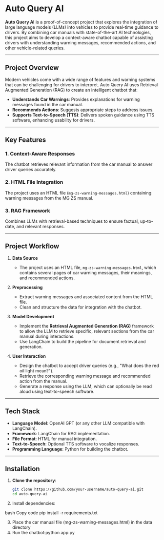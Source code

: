 # **Auto Query AI**

**Auto Query AI** is a proof-of-concept project that explores the integration of large language models (LLMs) into vehicles to provide real-time guidance to drivers. By combining car manuals with state-of-the-art AI technologies, this project aims to develop a context-aware chatbot capable of assisting drivers with understanding warning messages, recommended actions, and other vehicle-related queries.

---

## **Project Overview**

Modern vehicles come with a wide range of features and warning systems that can be challenging for drivers to interpret. Auto Query AI uses Retrieval Augmented Generation (RAG) to create an intelligent chatbot that:

- **Understands Car Warnings**: Provides explanations for warning messages found in the car manual.
- **Recommends Actions**: Suggests appropriate steps to address issues.
- **Supports Text-to-Speech (TTS)**: Delivers spoken guidance using TTS software, enhancing usability for drivers.

---

## **Key Features**

### **1. Context-Aware Responses**
The chatbot retrieves relevant information from the car manual to answer driver queries accurately.

### **2. HTML File Integration**
The project uses an HTML file (`mg-zs-warning-messages.html`) containing warning messages from the MG ZS manual.

### **3. RAG Framework**
Combines LLMs with retrieval-based techniques to ensure factual, up-to-date, and relevant responses.

---

## **Project Workflow**

1. **Data Source**
   - The project uses an HTML file, `mg-zs-warning-messages.html`, which contains several pages of car warning messages, their meanings, and recommended actions.

2. **Preprocessing**
   - Extract warning messages and associated content from the HTML file.
   - Clean and structure the data for integration with the chatbot.

3. **Model Development**
   - Implement the **Retrieval Augmented Generation (RAG)** framework to allow the LLM to retrieve specific, relevant sections from the car manual during interactions.
   - Use LangChain to build the pipeline for document retrieval and generation.

4. **User Interaction**
   - Design the chatbot to accept driver queries (e.g., "What does the red oil light mean?").
   - Retrieve the corresponding warning message and recommended action from the manual.
   - Generate a response using the LLM, which can optionally be read aloud using text-to-speech software.

---

## **Tech Stack**

- **Language Model**: OpenAI GPT (or any other LLM compatible with LangChain).
- **Framework**: LangChain for RAG implementation.
- **File Format**: HTML for manual integration.
- **Text-to-Speech**: Optional TTS software to vocalize responses.
- **Programming Language**: Python for building the chatbot.

---

## **Installation**

1. **Clone the repository**:
   ```bash
   git clone https://github.com/your-username/auto-query-ai.git
   cd auto-query-ai
2. Install dependencies:

bash
Copy code
pip install -r requirements.txt

3. Place the car manual file (mg-zs-warning-messages.html) in the data directory
4. Run the chatbot:python app.py
